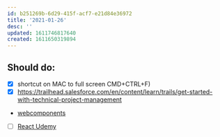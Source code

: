 ```yaml
---
id: b251269b-6d29-415f-acf7-e21d84e36972
title: '2021-01-26'
desc: ''
updated: 1611746817640
created: 1611650319894
---
```


## Should do:

- [x] shortcut on MAC to full screen CMD+CTRL+F)
- [x] https://trailhead.salesforce.com/en/content/learn/trails/get-started-with-technical-project-management
- [webcomponents](https://github.com/WICG/webcomponents)
- [ ] [React Udemy](https://www.udemy.com/course/react-for-the-rest-of-us/learn/lecture/17797254#overview)
